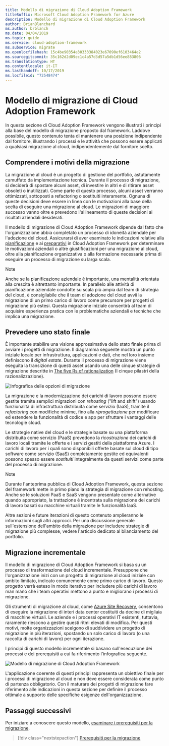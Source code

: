 ```yaml
---
title: Modello di migrazione di Cloud Adoption Framework
titleSuffix: Microsoft Cloud Adoption Framework for Azure
description: Modello di migrazione di Cloud Adoption Framework
author: BrianBlanchard
ms.author: brblanch
ms.date: 04/04/2019
ms.topic: guide
ms.service: cloud-adoption-framework
ms.subservice: migrate
ms.openlocfilehash: 15c4be90354e30333384023e67090ef6103464e2
ms.sourcegitcommit: 35c162d2d09ec1c4a57d3d57a5db1d56ee883806
ms.translationtype: HT
ms.contentlocale: it-IT
ms.lasthandoff: 10/17/2019
ms.locfileid: "72548474"
---
```

# <a name="cloud-adoption-framework-migration-model"></a>Modello di migrazione di Cloud Adoption Framework

In questa sezione di Cloud Adoption Framework vengono illustrati i principi alla base del modello di migrazione proposto dal framework. Laddove possibile, questo contenuto tenta di mantenere una posizione indipendente dal fornitore, illustrando i processi e le attività che possono essere applicati a qualsiasi migrazione al cloud, indipendentemente dal fornitore scelto.

## <a name="understand-migration-motivations"></a>Comprendere i motivi della migrazione

La migrazione al cloud è un progetto di gestione del portfolio, astutamente camuffato da implementazione tecnica. Durante il processo di migrazione, si deciderà di spostare alcuni asset, di investire in altri e di ritirare asset obsoleti o inutilizzati. Come parte di questo processo, alcuni asset verranno ottimizzati, sottoposti a refactoring o sostituiti interamente. Ognuna di queste decisioni deve essere in linea con le motivazioni alla base della scelta di eseguire una migrazione al cloud. Le migrazioni di maggiore successo vanno oltre e prevedono l'allineamento di queste decisioni ai risultati aziendali desiderati.

Il modello di migrazione di Cloud Adoption Framework dipende dal fatto che l'organizzazione abbia completato un processo di idoneità aziendale per l'adozione del cloud. Assicurarsi di aver esaminato le indicazioni relative alla [pianificazione](../../strategy/index.md) e ai [preparativi](../../ready/index.md) in Cloud Adoption Framework per determinare le motivazioni aziendali o altre giustificazioni per una migrazione al cloud, oltre alla pianificazione organizzativa o alla formazione necessarie prima di eseguire un processo di migrazione su larga scala.

> [!NOTE]
> Anche se la pianificazione aziendale è importante, una mentalità orientata alla crescita è altrettanto importante. In parallelo alle attività di pianificazione aziendale condotte su scala più ampia dal team di strategia del cloud, è consigliabile che il team di adozione del cloud avvii la migrazione di un primo carico di lavoro come precursore per progetti di migrazione più estesi. Questa migrazione iniziale consentirà al team di acquisire esperienza pratica con le problematiche aziendali e tecniche che implica una migrazione.

## <a name="envision-an-end-state"></a>Prevedere uno stato finale

È importante stabilire una visione approssimativa dello stato finale prima di avviare i progetti di migrazione. Il diagramma seguente mostra un punto iniziale locale per infrastruttura, applicazioni e dati, che nel loro insieme definiscono il *digital estate*. Durante il processo di migrazione viene eseguita la transizione di questi asset usando una delle cinque strategie di migrazione descritte in [The five Rs of rationalization](../../digital-estate/5-rs-of-rationalization.md) (I cinque pilastri della razionalizzazione).

![Infografica delle opzioni di migrazione](../../_images/migrate/migration-options.png)

La migrazione e la modernizzazione dei carichi di lavoro possono essere gestite tramite semplici migrazioni con *rehosting* ("lift and shift") usando funzionalità di infrastruttura distribuita come servizio (IaaS), tramite il *refactoring*  con modifiche minime, fino alla *riprogettazione* per modificare ed estendere la funzionalità di codice e app per sfruttare i vantaggi delle tecnologie cloud.

Le strategie native del cloud e le strategie basate su una piattaforma distribuita come servizio (PaaS) prevedono la *ricostruzione* dei carichi di lavoro locali tramite le offerte e i servizi gestiti della piattaforma Azure. I carichi di lavoro per i quali sono disponibili offerte basate sul cloud di tipo software come servizio (SaaS) completamente gestite ed equivalenti possono spesso essere *sostituiti* integralmente da questi servizi come parte del processo di migrazione.

> [!NOTE]
> Durante l'anteprima pubblica di Cloud Adoption Framework, questa sezione del framework mette in primo piano la strategia di migrazione con rehosting. Anche se le soluzioni PaaS e SaaS vengono presentate come alternative quando appropriato, la trattazione è incentrata sulla migrazione dei carichi di lavoro basati su macchine virtuali tramite le funzionalità IaaS.
>
> Altre sezioni e future iterazioni di questo contenuto amplieranno le informazioni sugli altri approcci. Per una discussione generale sull'estensione dell'ambito della migrazione per includere strategie di migrazione più complesse, vedere l'articolo dedicato al bilanciamento del portfolio.

## <a name="incremental-migration"></a>Migrazione incrementale

Il modello di migrazione di Cloud Adoption Framework si basa su un processo di trasformazione del cloud incrementale. Presuppone che l'organizzazione inizi con un progetto di migrazione al cloud iniziale con ambito limitato, indicato comunemente come primo carico di lavoro. Questo progetto verrà esteso in modo iterativo per includere più carichi di lavoro man mano che i team operativi mettono a punto e migliorano i processi di migrazione.

Gli strumenti di migrazione al cloud, come [Azure Site Recovery](https://docs.microsoft.com/azure/site-recovery/site-recovery-overview), consentono di eseguire la migrazione di interi data center costituiti da decine di migliaia di macchine virtuali. Le aziende e i processi operativi IT esistenti, tuttavia, raramente riescono a gestire questi ritmi elevati di modifica. Per questi motivi, molte organizzazioni scelgono di suddividere un progetto di migrazione in più iterazioni, spostando un solo carico di lavoro (o una raccolta di carichi di lavoro) per ogni iterazione.

I principi di questo modello incrementale si basano sull'esecuzione dei processi e dei prerequisiti a cui fa riferimento l'infografica seguente.

![Modello di migrazione di Cloud Adoption Framework](../../_images/operational-transformation-migrate.png)

L'applicazione coerente di questi principi rappresenta un obiettivo finale per i processi di migrazione al cloud e non deve essere considerata come punto di partenza obbligatorio. Con il maturare dei progetti di migrazione fare riferimento alle indicazioni in questa sezione per definire il processo ottimale a supporto delle specifiche esigenze dell'organizzazione.

## <a name="next-steps"></a>Passaggi successivi

Per iniziare a conoscere questo modello, [esaminare i prerequisiti per la migrazione](./prerequisites/index.md).

> [!div class="nextstepaction"]
> [Prerequisiti per la migrazione](./prerequisites/index.md)
